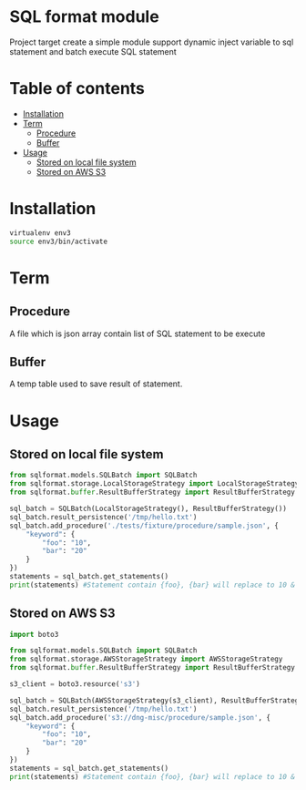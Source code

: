 SQL format module
=======

Project target create a simple module support 
dynamic inject variable to sql statement and
batch execute SQL statement

Table of contents
=================
  * [Installation](#installation)
  * [Term](#term)
    * [Procedure](#procedure)
    * [Buffer](#buffer)
  * [Usage](#usage)
    * [Stored on local file system](#stored-on-local-file-system)
    * [Stored on AWS S3](#stored-on-aws-s3)

Installation
============
```bash
virtualenv env3
source env3/bin/activate
```

Term
====
Procedure
---------
A file which is json array contain list of SQL statement to be execute

Buffer
------
A temp table used to save result of statement.


Usage
=====
Stored on local file system
-------------------------------------
```python
from sqlformat.models.SQLBatch import SQLBatch
from sqlformat.storage.LocalStorageStrategy import LocalStorageStrategy
from sqlformat.buffer.ResultBufferStrategy import ResultBufferStrategy

sql_batch = SQLBatch(LocalStorageStrategy(), ResultBufferStrategy())
sql_batch.result_persistence('/tmp/hello.txt')
sql_batch.add_procedure('./tests/fixture/procedure/sample.json', {
    "keyword": {
        "foo": "10",
        "bar": "20"
    }
})
statements = sql_batch.get_statements()
print(statements) #Statement contain {foo}, {bar} will replace to 10 & 20
```

Stored on AWS S3
--------------------------
```python
import boto3

from sqlformat.models.SQLBatch import SQLBatch
from sqlformat.storage.AWSStorageStrategy import AWSStorageStrategy
from sqlformat.buffer.ResultBufferStrategy import ResultBufferStrategy

s3_client = boto3.resource('s3')

sql_batch = SQLBatch(AWSStorageStrategy(s3_client), ResultBufferStrategy())
sql_batch.result_persistence('/tmp/hello.txt')
sql_batch.add_procedure('s3://dng-misc/procedure/sample.json', {
    "keyword": {
        "foo": "10",
        "bar": "20"
    }
})
statements = sql_batch.get_statements()
print(statements) #Statement contain {foo}, {bar} will replace to 10 & 20
```